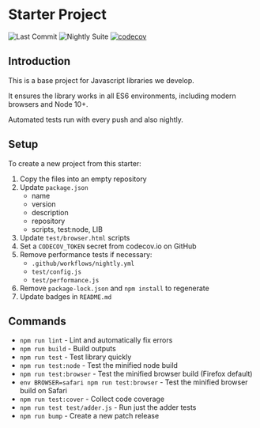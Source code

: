 # Starter Project

![Last Commit](https://github.com/runonbitcoin/starter/workflows/Last%20Commit/badge.svg) ![Nightly Suite](https://github.com/runonbitcoin/starter/workflows/Nightly%20Suite/badge.svg) [![codecov](https://codecov.io/gh/runonbitcoin/starter/branch/master/graph/badge.svg?token=IoAqrMTgqc)](https://codecov.io/gh/runonbitcoin/starter)

## Introduction

This is a base project for Javascript libraries we develop.

It ensures the library works in all ES6 environments, including modern browsers and Node 10+.

Automated tests run with every push and also nightly.

## Setup

To create a new project from this starter:

1. Copy the files into an empty repository
2. Update `package.json`
    - name
    - version
    - description
    - repository
    - scripts, test:node, LIB
3. Update `test/browser.html` scripts
4. Set a `CODECOV_TOKEN` secret from codecov.io on GitHub
5. Remove performance tests if necessary:
    - `.github/workflows/nightly.yml`
    - `test/config.js`
    - `test/performance.js`
6. Remove `package-lock.json` and `npm install` to regenerate
7. Update badges in `README.md`

## Commands

- `npm run lint` - Lint and automatically fix errors
- `npm run build` - Build outputs
- `npm run test` - Test library quickly
- `npm run test:node` - Test the minified node build
- `npm run test:browser` - Test the minified browser build (Firefox default)
- `env BROWSER=safari npm run test:browser` - Test the minified browser build on Safari
- `npm run test:cover` - Collect code coverage
- `npm run test test/adder.js` - Run just the adder tests
- `npm run bump` - Create a new patch release
